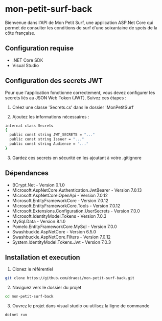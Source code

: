 # mon-petit-surf-back
Bienvenue dans l'API de Mon Petit Surf, une application ASP.Net Core qui permet de consulter les conditions de surf d'une soixantaine de spots de la côte française.

## Configuration requise
- .NET Core SDK
- Visual Studio

## Configuration des secrets JWT
Pour que l'application fonctionne correctement, vous devez configurer les secrets liés au JSON Web Token (JWT). Suivez ces étapes :
1. Créez une classe 'Secrets.cs' dans le dossier 'MonPetitSurf'

2. Ajoutez les informations nécessaires :
```sh
internal class Secrets
{
  public const string JWT_SECRETS = "..."
  public const string Issuer = "..."
  public const string Audience = "..."
}
```

3. Gardez ces secrets en sécurité en les ajoutant à votre .gitignore

## Dépendances
- BCrypt.Net - Version 0.1.0
- Microsoft.AspNetCore.Authentication.JwtBearer - Version 7.0.13
- Microsoft.AspNetCore.OpenApi - Version 7.0.12
- Microsoft.EntityFrameworkCore - Version 7.0.12
- Microsoft.EntityFrameworkCore.Tools - Version 7.0.12
- Microsoft.Extensions.Configuration.UserSecrets - Version 7.0.0
- Microsoft.IdentityModel.Tokens - Version 7.0.3
- MySql.Data - Version 8.1.0
- Pomelo.EntityFrameworkCore.MySql - Version 7.0.0
- Swashbuckle.AspNetCore - Version 6.5.0
- Swashbuckle.AspNetCore.Filters - Version 7.0.12
- System.IdentityModel.Tokens.Jwt - Version 7.0.3

## Installation et execution
1. Clonez le référentiel
```sh
git clone https://github.com/draosi/mon-petit-surf-back.git
```

2. Naviguez vers le dossier du projet
```sh
cd mon-petit-surf-back
```

3. Ouvrez le projet dans visual studio ou utilisez la ligne de commande
```sh
dotnet run
```

